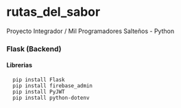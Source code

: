 # rutas_del_sabor
Proyecto Integrador / Mil Programadores Salteños - Python

### Flask (Backend)

#### Librerias

```http
  pip install Flask
  pip install firebase_admin
  pip install PyJWT
  pip install python-dotenv
```

